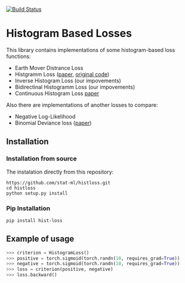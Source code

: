 [![Build Status](https://travis-ci.com/stat-ml/histloss.svg?token=oPGnutpqNa9oAaMSKt7n&branch=main)](https://travis-ci.com/stat-ml/histloss)

# Histogram Based Losses

This library contains implementations of some histogram-based loss functions:
- Earth Mover Distrance Loss
- Histgramm Loss ([paper](https://arxiv.org/pdf/1611.00822.pdf), [original code](https://github.com/madkn/HistogramLoss))
- Inverse Histogram Loss (our impovements)
- Bidirectinal Histogramm Loss (our impovements)
- Continuous Histogram Loss [paper](https://arxiv.org/pdf/2004.02830v1.pdf)

Also there are implementations of another losses to compare:
- Negative Log-Likelihood
- Binomial Deviance loss ([paper](https://arxiv.org/pdf/1407.4979.pdf))

## Installation

### Installation from source
The instalation directly from this repository:
```
https://github.com/stat-ml/histloss.git
cd histloss
python setup.py install
```

### Pip Installation
```
pip install hist-loss
```


## Example of usage

```Python
>>> criterion = HistogramLoss()
>>> positive = torch.sigmoid(torch.randn(10, requires_grad=True))
>>> negative = torch.sigmoid(torch.randn(10, requires_grad=True))
>>> loss = criterion(positive, negative)
>>> loss.backward()
```

